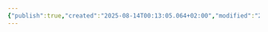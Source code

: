 ```yaml
---
{"publish":true,"created":"2025-08-14T00:13:05.064+02:00","modified":"2025-08-14T00:14:26.778+02:00","cssclasses":""}
---
```



